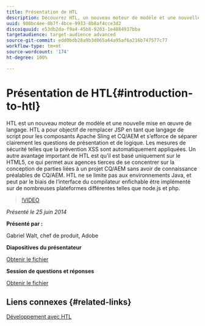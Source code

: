 ```yaml
---
title: Présentation de HTL
description: Découvrez HTL, un nouveau moteur de modèle et une nouvelle mise en œuvre de langage. HTL a pour objectif de remplacer JSP en tant que langage de script pour les composants Apache Sling et CQ/AEM et s’efforce de séparer clairement les questions de présentation et de logique.
uuid: 980bc4ee-8b7f-4bce-9933-8b8af4cce3d2
discoiquuid: e53db2da-f9a4-45b8-9203-1e4084937bba
targetaudience: target-audience advanced
source-git-commit: edd0bdb28a9b3d065a64a95af6a216b747577c77
workflow-type: tm+mt
source-wordcount: '174'
ht-degree: 100%

---
```


# Présentation de HTL{#introduction-to-htl}

HTL est un nouveau moteur de modèle et une nouvelle mise en œuvre de langage. HTL a pour objectif de remplacer JSP en tant que langage de script pour les composants Apache Sling et CQ/AEM et s’efforce de séparer clairement les questions de présentation et de logique. Les mesures de sécurité telles que la prévention XSS sont automatiquement appliquées. Un autre avantage important de HTL est qu’il est basé uniquement sur le HTML5, ce qui permet aux agences tierces de se concentrer sur la conception de parties liées à un projet CQ/AEM sans avoir de connaissance préalables de CQ/AEM. HTL ne se limite pas aux environnements Java, et peut par le biais de l’interface du compilateur enfichable être implémenté sur de nombreuses plateformes différentes telles que node.js et php.

>[!VIDEO](https://video.tv.adobe.com/v/19504/?quality=9)

*Présenté le 25 juin 2014*

**Présenté par :**

Gabriel Walt, chef de produit, Adobe

**Diapositives du présentateur**

[Obtenir le fichier](assets/sightly-component-development.pdf)

**Session de questions et réponses**

[Obtenir le fichier](assets/introduction-to-sightly-q-as.pdf)

## Liens connexes {#related-links}

[Développement avec HTL](https://docs.adobe.com/docs/en/htl/overview.html?wcmmode=disabled)

<!--
[Get back to the Overview](https://helpx.adobe.com/experience-manager/kt/eseminars/gems/aem-index.html)
-->

